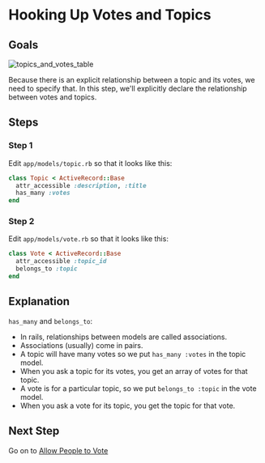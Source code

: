 # Hooking Up Votes and Topics
## Goals
![topics_and_votes_table](/images/curriculum/topics_and_votes_table.png)

Because there is an explicit relationship between a topic and its
votes, we need to specify that. In this step, we'll explicitly
declare the relationship between votes and topics.

## Steps
### Step 1
Edit `app/models/topic.rb` so that it looks like this:

```ruby
class Topic < ActiveRecord::Base
  attr_accessible :description, :title
  has_many :votes
end
```

### Step 2
Edit `app/models/vote.rb` so that it looks like this:

```ruby
class Vote < ActiveRecord::Base
  attr_accessible :topic_id
  belongs_to :topic
end
```

## Explanation
`has_many` and `belongs_to`:

* In rails, relationships between models are called associations.
* Associations (usually) come in pairs.
* A topic will have many votes so we put `has_many :votes` in the topic model.
* When you ask a topic for its votes, you get an array of votes for that topic.
* A vote is for a particular topic, so we put `belongs_to :topic` in the vote model.
* When you ask a vote for its topic, you get the topic for that vote.

## Next Step
Go on to [Allow People to Vote](allow_people_to_vote)
